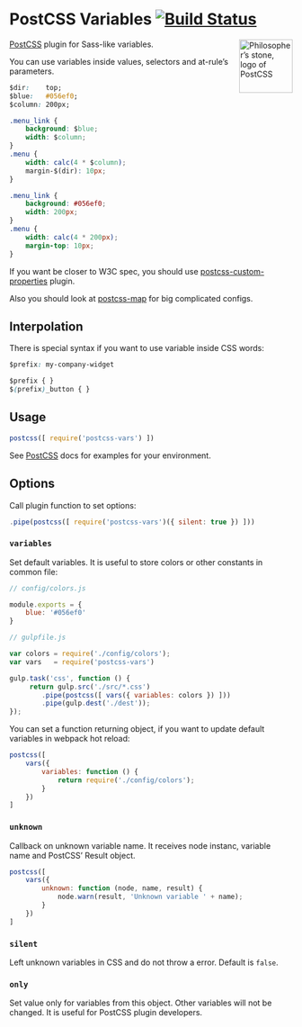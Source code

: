 # PostCSS Variables [![Build Status][ci-img]][ci]

<img align="right" width="95" height="95"
     title="Philosopher’s stone, logo of PostCSS"
     src="http://postcss.github.io/postcss/logo.svg">

[PostCSS] plugin for Sass-like variables.

You can use variables inside values, selectors and at-rule’s parameters.

```css
$dir:    top;
$blue:   #056ef0;
$column: 200px;

.menu_link {
    background: $blue;
    width: $column;
}
.menu {
    width: calc(4 * $column);
    margin-$(dir): 10px;
}
```

```css
.menu_link {
    background: #056ef0;
    width: 200px;
}
.menu {
    width: calc(4 * 200px);
    margin-top: 10px;
}
```

If you want be closer to W3C spec,
you should use [postcss-custom-properties] plugin.

Also you should look at [postcss-map] for big complicated configs.

[postcss-custom-properties]: https://github.com/postcss/postcss-custom-properties
[postcss-map]:               https://github.com/pascalduez/postcss-map
[PostCSS]:                   https://github.com/postcss/postcss
[ci-img]:                    https://travis-ci.org/postcss/postcss-simple-vars.svg
[ci]:                        https://travis-ci.org/postcss/postcss-simple-vars

## Interpolation

There is special syntax if you want to use variable inside CSS words:

```css
$prefix: my-company-widget

$prefix { }
$(prefix)_button { }
```

## Usage

```js
postcss([ require('postcss-vars') ])
```

See [PostCSS] docs for examples for your environment.

## Options

Call plugin function to set options:

```js
.pipe(postcss([ require('postcss-vars')({ silent: true }) ]))
```

### `variables`

Set default variables. It is useful to store colors or other constants
in common file:

```js
// config/colors.js

module.exports = {
    blue: '#056ef0'
}

// gulpfile.js

var colors = require('./config/colors');
var vars   = require('postcss-vars')

gulp.task('css', function () {
     return gulp.src('./src/*.css')
        .pipe(postcss([ vars({ variables: colors }) ]))
        .pipe(gulp.dest('./dest'));
});
```

You can set a function returning object, if you want to update default
variables in webpack hot reload:

```js
postcss([
    vars({
        variables: function () {
            return require('./config/colors');
        }
    })
]
```

### `unknown`

Callback on unknown variable name. It receives node instanc, variable name
and PostCSS’ Result object.

```js
postcss([
    vars({
        unknown: function (node, name, result) {
            node.warn(result, 'Unknown variable ' + name);
        }
    })
]
```

### `silent`

Left unknown variables in CSS and do not throw a error. Default is `false`.

### `only`

Set value only for variables from this object.
Other variables will not be changed. It is useful for PostCSS plugin developers.
